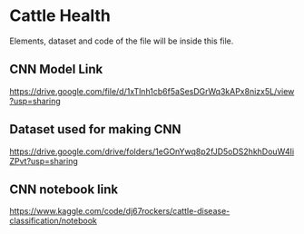 # Cattle Health 

Elements, dataset and code of the file will be inside this file.

## CNN Model Link
https://drive.google.com/file/d/1xTlnh1cb6f5aSesDGrWq3kAPx8nizx5L/view?usp=sharing

## Dataset used for making CNN
https://drive.google.com/drive/folders/1eGOnYwq8p2fJD5oDS2hkhDouW4IiZPvt?usp=sharing

## CNN notebook link
https://www.kaggle.com/code/dj67rockers/cattle-disease-classification/notebook
